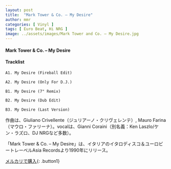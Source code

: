 ```yaml
---
layout: post
title:  "Mark Tower & Co. – My Desire"
author: mmr
categories: [ Vinyl ]
tags: [ Euro Beat, Hi NRG ]
image: ../assets/images/Mark Tower and Co. – My Desire.jpg
---
```


#### Mark Tower & Co. – My Desire

#### Tracklist
```md
A1. My Desire (Fireball Edit)

A2. My Desire (Only For D.J.)

B1. My Desire (7" Remix)

B2. My Desire (Dub Edit)

B3. My Desire (Last Version)
```

作曲は、Giuliano Crivellente（ジュリアーノ・クリヴェレンテ）, Mauro Farina（マウロ・ファリーナ）。vocalは、Gianni Coraini（別名義：Ken Laszlo/ケン・ラズロ、DJ NRGなど多数）。

「Mark Tower & Co. – My Desire」は、イタリアのイタロディスコ＆ユーロビートレーベルAsia Recordsより1990年にリリース。


[メルカリで購入](https://jp.mercari.com/item/m42307915967){: .button1}

